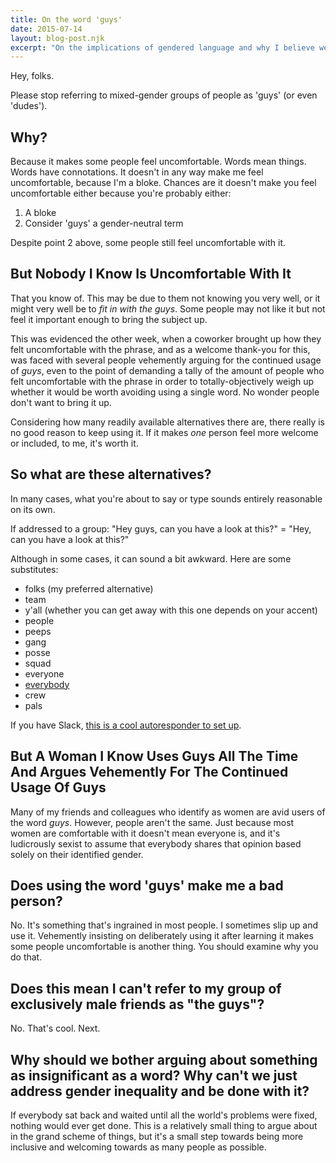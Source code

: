 ```yaml
---
title: On the word 'guys'
date: 2015-07-14
layout: blog-post.njk
excerpt: "On the implications of gendered language and why I believe we should try to avoid it if appropriate."
---
```


Hey, folks.

Please stop referring to mixed-gender groups of people as 'guys' (or even 'dudes').

## Why?
Because it makes some people feel uncomfortable. Words mean things. Words have connotations. It doesn't in any way make me feel uncomfortable, because I'm a bloke. Chances are it doesn't make you feel uncomfortable either because you're probably either:

1) A bloke
2) Consider 'guys' a gender-neutral term

Despite point 2 above, some people still feel uncomfortable with it.

## But Nobody I Know Is Uncomfortable With It
That you know of. This may be due to them not knowing you very well, or it might very well be to _fit in with the guys_. Some people may not like it but not feel it important enough to bring the subject up.

This was evidenced the other week, when a coworker brought up how they felt uncomfortable with the phrase, and as a welcome thank-you for this, was faced with several people vehemently arguing for the continued usage of _guys_, even to the point of demanding a tally of the amount of people who felt uncomfortable with the phrase in order to totally-objectively weigh up whether it would be worth avoiding using a single word. No wonder people don't want to bring it up.

Considering how many readily available alternatives there are, there really is no good reason to keep using it. If it makes _one_ person feel more welcome or included, to me, it's worth it.

## So what are these alternatives?
In many cases, what you're about to say or type sounds entirely reasonable on its own.

If addressed to a group: "Hey guys, can you have a look at this?" = "Hey, can you have a look at this?"

Although in some cases, it can sound a bit awkward. Here are some substitutes:

- folks (my preferred alternative)
- team
- y'all (whether you can get away with this one depends on your accent)
- people
- peeps
- gang
- posse
- squad
- everyone
- [everybody](https://www.youtube.com/watch?v=YlmECL2ED2I)
- crew
- pals

If you have Slack, [this is a cool autoresponder to set up](https://twitter.com/misprintedtype/status/609105018298478592).

## But A Woman I Know Uses Guys All The Time And Argues Vehemently For The Continued Usage Of Guys
Many of my friends and colleagues who identify as women are avid users of the word _guys_. However, people aren't the same. Just because most women are comfortable with it doesn't mean everyone is, and it's ludicrously sexist to assume that everybody shares that opinion based solely on their identified gender.

## Does using the word 'guys' make me a bad person?
No. It's something that's ingrained in most people. I sometimes slip up and use it. Vehemently insisting on deliberately using it after learning it makes some people uncomfortable is another thing. You should examine why you do that.

## Does this mean I can't refer to my group of exclusively male friends as "the guys"?
No. That's cool. Next.

## Why should we bother arguing about something as insignificant as a word? Why can't we just address gender inequality and be done with it?
If everybody sat back and waited until all the world's problems were fixed, nothing would ever get done. This is a relatively small thing to argue about in the grand scheme of things, but it's a small step towards being more inclusive and welcoming towards as many people as possible.
